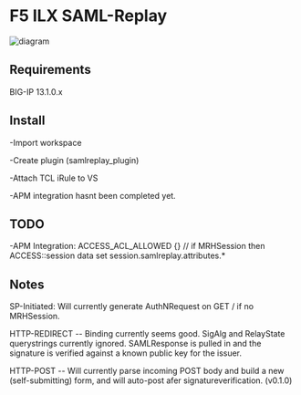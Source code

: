 # F5 ILX SAML-Replay
![diagram](https://i.imgur.com/EOXy4An.png "Diagram")

## Requirements
BIG-IP 13.1.0.x

## Install
-Import workspace

-Create plugin (samlreplay_plugin)

-Attach TCL iRule to VS

-APM integration hasnt been completed yet.

## TODO
-APM Integration: ACCESS_ACL_ALLOWED {} // if MRHSession then ACCESS::session data set session.samlreplay.attributes.*

## Notes

SP-Initiated:  Will currently generate AuthNRequest on GET / if no MRHSession.  

HTTP-REDIRECT -- Binding currently seems good.  SigAlg and RelayState querystrings currently ignored.  SAMLResponse is pulled in and the signature is verified against a known public key for the issuer.

HTTP-POST -- Will currently parse incoming POST body and build a new (self-submitting) form, and will auto-post afer signatureverification.  (v0.1.0)
